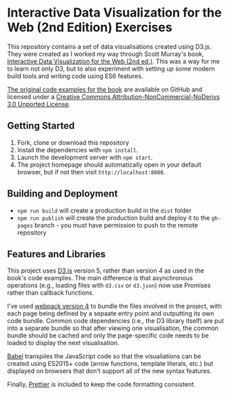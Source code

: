 # Interactive Data Visualization for the Web (2nd Edition) Exercises

This repository contains a set of data visualisations created using D3.js.
They were created as I worked my way through Scott Murray's book,
[Interactive Data Visualization for the Web (2nd ed.)](http://alignedleft.com/work/d3-book-2e).
This was a way for me to learn not only D3, but to also experiment with
setting up some modern build tools and writing code using ES6 features.

[The original code examples for the book](https://github.com/alignedleft/d3-book)
are available on GitHub and licensed under a [Creative Commons Attribution-NonCommercial-NoDerivs 3.0 Unported License](http://creativecommons.org/licenses/by-nc-nd/3.0/).

## Getting Started

1.  Fork, clone or download this repository
1.  Install the dependencies with `npm install`.
1.  Launch the development server with `npm start`.
1.  The project homepage should automatically open in your default browser,
    but if not then visit `http://localhost:8080`.

## Building and Deployment

- `npm run build` will create a production build in the `dist` folder
- `npm run publish` will create the production build and deploy it to the
  `gh-pages` branch - you must have permission to push to the remote repository

## Features and Libraries

This project uses [D3.js](https://d3js.org/) version 5, rather than version 4
as used in the book's code examples. The main difference is that asynchronous
operations (e.g., loading files with `d3.csv` or `d3.json`) now use Promises
rather than callback functions.

I've used [webpack version 4](https://webpack.js.org/) to bundle the files
involved in the project, with each page being defined by a sepaate entry point
and outputting its own code bundle. Common code dependencies (i.e., the D3
library itself) are put into a separate bundle so that after viewing one
visualisation, the common bundle should be cached and only the page-specific
code needs to be loaded to display the next visualisation.

[Babel](https://babeljs.io/) transpiles the JavaScript code so that the
visualiations can be created using ES2015+ code (arrow functions, template
literals, etc.) but displayed on browsers that don't support all of the new
syntax features.

Finally, [Prettier](https://prettier.io/) is included to keep the code
formatting consistent.

